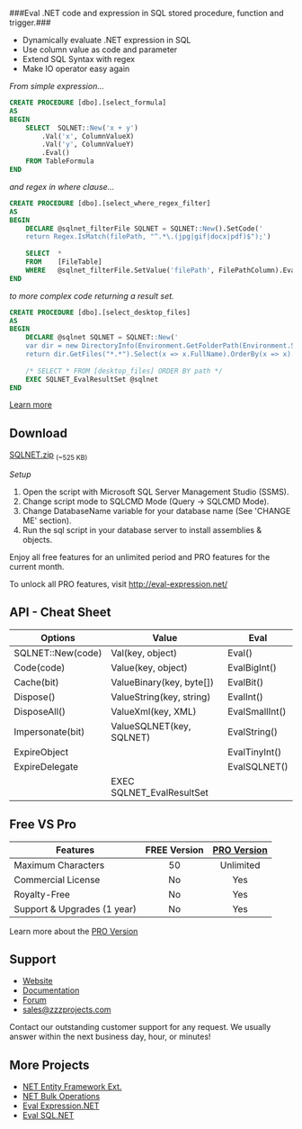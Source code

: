 ###Eval .NET code and expression in SQL stored procedure, function and trigger.###
- Dynamically evaluate .NET expression in SQL
- Use column value as code and parameter
- Extend SQL Syntax with regex
- Make IO operator easy again

*From simple expression...*
```sql
CREATE PROCEDURE [dbo].[select_formula]
AS
BEGIN
	SELECT  SQLNET::New('x + y')
		.Val('x', ColumnValueX)
		.Val('y', ColumnValueY)
		.Eval()
	FROM TableFormula
END
```

*and regex in where clause...*
```sql
CREATE PROCEDURE [dbo].[select_where_regex_filter]
AS
BEGIN
	DECLARE @sqlnet_filterFile SQLNET = SQLNET::New().SetCode('
	return Regex.IsMatch(filePath, "^.*\.(jpg|gif|docx|pdf)$");')
	
	SELECT  *
	FROM    [FileTable]
	WHERE	@sqlnet_filterFile.SetValue('filePath', FilePathColumn).Eval() = 1
END
```

*to more complex code returning a result set.*
```sql
CREATE PROCEDURE [dbo].[select_desktop_files]
AS
BEGIN
	DECLARE @sqlnet SQLNET = SQLNET::New('
	var dir = new DirectoryInfo(Environment.GetFolderPath(Environment.SpecialFolder.Desktop));
	return dir.GetFiles("*.*").Select(x => x.FullName).OrderBy(x => x).ToList();')
	
	/* SELECT * FROM [desktop_files] ORDER BY path */
	EXEC SQLNET_EvalResultSet @sqlnet
END
```

[Learn more](http://eval-sql.net/documentations/#more)

## Download
[SQLNET.zip](https://zzzprojects.uservoice.com/forums/327759-eval-expression-net) <sub>(~525 KB)</sub>

*Setup*

1. Open the script with Microsoft SQL Server Management Studio (SSMS).
2. Change script mode to SQLCMD Mode (Query -> SQLCMD Mode).
3. Change DatabaseName variable for your database name (See 'CHANGE ME' section).
4. Run the sql script in your database server to install assemblies & objects.

Enjoy all free features for an unlimited period and PRO features for the current month.

To unlock all PRO features, visit http://eval-expression.net/

## API - Cheat Sheet
Options | Value | Eval
------------ | ------------- | -------------
SQLNET::New(code) | Val(key, object) | Eval()
Code(code) | Value(key, object) | EvalBigInt()
Cache(bit) | ValueBinary(key, byte[]) | EvalBit()
Dispose() | ValueString(key, string) | EvalInt()
DisposeAll() | ValueXml(key, XML) | EvalSmallInt()
Impersonate(bit) | ValueSQLNET(key, SQLNET) | EvalString()
ExpireObject | | EvalTinyInt()
ExpireDelegate | | EvalSQLNET()
 | | EXEC SQLNET_EvalResultSet

## Free VS Pro
Features | FREE Version | [PRO Version](http://eval-sql.net/#pro)
------------ | :-------------: | :-------------:
Maximum Characters | 50 | Unlimited
Commercial License | No | Yes
Royalty-Free | No | Yes
Support & Upgrades (1 year) | No | Yes
Learn more about the [PRO Version](http://eval-sql.net/#pro)

## Support
- [Website](http://eval-sql.net/)
- [Documentation](http://eval-sql.net/documentations/)
- [Forum](https://zzzprojects.uservoice.com/forums/328452-eval-sql-net)
- sales@zzzprojects.com

Contact our outstanding customer support for any request. We usually answer within the next business day, hour, or minutes!

## More Projects
  - [NET Entity Framework Ext.](http://www.zzzprojects.com/products/dotnet-development/entity-framework-extensions/)
  - [NET Bulk Operations](http://www.zzzprojects.com/products/dotnet-development/bulk-operations/)
  - [Eval Expression.NET](http://eval-expression.net/)
  - [Eval SQL.NET](http://eval-sql.net/)


